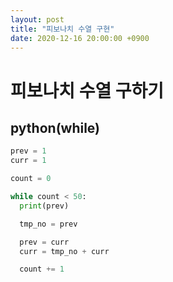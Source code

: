 ```yaml
---
layout: post
title: "피보나치 수열 구현"
date: 2020-12-16 20:00:00 +0900
---
```


# 피보나치 수열 구하기

## python(while)

```python
prev = 1
curr = 1

count = 0

while count < 50:
  print(prev)

  tmp_no = prev

  prev = curr
  curr = tmp_no + curr

  count += 1
```
